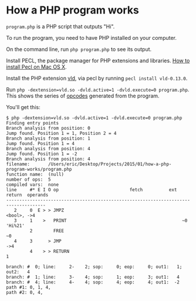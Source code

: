 # How a PHP program works

`program.php` is a PHP script that outputs "Hi".

To run the program, you need to have PHP installed on your computer.

On the command line, run `php program.php` to see its output.

Install PECL, the package manager for PHP extensions and libraries. [How to install Pecl on Mac OS X](http://jason.pureconcepts.net/2012/10/install-pear-pecl-mac-os-x/).

Install the PHP extension [vld](http://pecl.php.net/package/vld), via pecl by running `pecl install vld-0.13.0`.

Run `php -dextension=vld.so -dvld.active=1 -dvld.execute=0 program.php`. This shows
the series of [opcodes](http://php.net/manual/en/internals2.opcodes.php) generated from the program.

You'll get this:

```
$ php -dextension=vld.so -dvld.active=1 -dvld.execute=0 program.php
Finding entry points
Branch analysis from position: 0
Jump found. Position 1 = 1, Position 2 = 4
Branch analysis from position: 1
Jump found. Position 1 = 4
Branch analysis from position: 4
Jump found. Position 1 = -2
Branch analysis from position: 4
filename:       /Users/eric/Desktop/Projects/2015/01/how-a-php-program-works/program.php
function name:  (null)
number of ops:  5
compiled vars:  none
line     #* E I O op                           fetch          ext  return  operands
-------------------------------------------------------------------------------------
   2     0  E > > JMPZ                                                     <bool>, ->4
   3     1    >   PRINT                                            ~0      'Hi%21'
         2        FREE                                                     ~0
   4     3      > JMP                                                      ->4
         4    > > RETURN                                                   1

branch: #  0; line:     2-    2; sop:     0; eop:     0; out1:   1; out2:   4
branch: #  1; line:     3-    4; sop:     1; eop:     3; out1:   4
branch: #  4; line:     4-    4; sop:     4; eop:     4; out1:  -2
path #1: 0, 1, 4,
path #2: 0, 4,
```